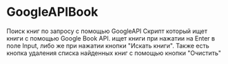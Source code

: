 # GoogleAPIBook
Поиск книг по запросу с помощью GoogleAPI
Скрипт который ищет книги с помощью Google Book API. ищет книги при нажатии на Enter в поле Input, либо же при нажатии кнопки "Искать книги".
Также есть кнопка удаления списка найденных книг с помощью кнопки "Очистить"
